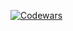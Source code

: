 [![Codewars](https://github.r2v.ch/codewars?user=Stefanut99009)](https://www.codewars.com/users/Stefanut99009)
